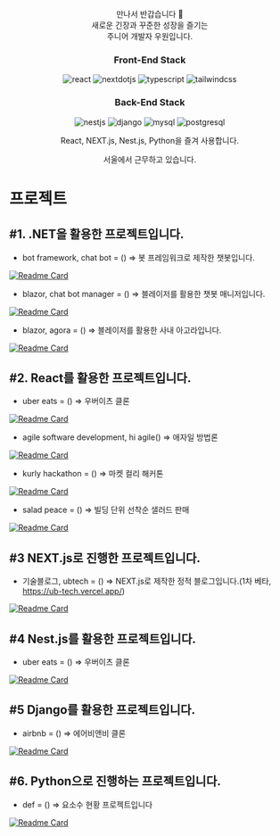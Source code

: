 <p  align="center">만나서 반갑습니다 🙌 
<br/>
새로운 긴장과 꾸준한 성장을 즐기는 
<br/>
주니어 개발자 우원입니다.</p>

<h3 align="center">Front-End Stack</h3>
<p align="center">
  <img alt="react" src ="https://img.shields.io/badge/react-61DAFB.svg?&style=for-the-badge&logo=react&logoColor=white"/>
  <img alt="nextdotjs" src ="https://img.shields.io/badge/nextdotjs-000000.svg?&style=for-the-badge&logo=nextdotjs&logoColor=white"/>
  <img alt="typescript" src ="https://img.shields.io/badge/typescript-3178C6.svg?&style=for-the-badge&logo=typescript&logoColor=white"/>
  <img alt="tailwindcss" src ="https://img.shields.io/badge/tailwindcss-06B6D4.svg?&style=for-the-badge&logo=tailwindcss&logoColor=white"/>
</p align="center">
<h3 align="center">Back-End Stack</h3>
<p align="center">
<img alt="nestjs" src ="https://img.shields.io/badge/nestjs-E0234E.svg?&style=for-the-badge&logo=nestjs&logoColor=white"/>
<img alt="django" src ="https://img.shields.io/badge/django-092E20.svg?&style=for-the-badge&logo=django&logoColor=white"/>
<img alt="mysql" src ="https://img.shields.io/badge/mysql-4479A1.svg?&style=for-the-badge&logo=mysql&logoColor=white"/>
<img alt="postgresql" src ="https://img.shields.io/badge/postgresql-4169E1.svg?&style=for-the-badge&logo=postgresql&logoColor=white"/>
</p>
<p align="center">React, NEXT.js, Nest.js, Python을 즐겨 사용합니다.</p>
<p align="center">서울에서 근무하고 있습니다.</p>

# 프로젝트

## #1. .NET을 활용한 프로젝트입니다.
- bot framework, chat bot = () => 봇 프레임워크로 제작한 챗봇입니다.

[![Readme Card](https://github-readme-stats.vercel.app/api/pin/?username=thewoowon&repo=solva-bot)](https://github.com/thewoowon/solva-bot.git)

- blazor, chat bot manager = () => 블레이저를 활용한 챗봇 매니저입니다.

[![Readme Card](https://github-readme-stats.vercel.app/api/pin/?username=thewoowon&repo=solva-bot-manager)](https://github.com/thewoowon/solva-bot-manager)

- blazor, agora = () => 블레이저를 활용한 사내 아고라입니다.

[![Readme Card](https://github-readme-stats.vercel.app/api/pin/?username=thewoowon&repo=solva-blazor-board)](https://github.com/thewoowon/solva-blazor-board)

## #2. React를 활용한 프로젝트입니다.

- uber eats = () => 우버이츠 클론

[![Readme Card](https://github-readme-stats.vercel.app/api/pin/?username=thewoowon&repo=ubereats-frontend)](https://github.com/thewoowon/ubereats-frontend)

- agile software development, hi agile() => 애자일 방법론

[![Readme Card](https://github-readme-stats.vercel.app/api/pin/?username=HIAGILE&repo=client)](https://github.com/HIAGILE/client)

- kurly hackathon = () => 마켓 컬리 해커톤

[![Readme Card](https://github-readme-stats.vercel.app/api/pin/?username=KURLY-HACK-FESTA-2022&repo=client)](https://github.com/KURLY-HACK-FESTA-2022/client.git)

- salad peace = () => 빌딩 단위 선착순 샐러드 판매
 
[![Readme Card](https://github-readme-stats.vercel.app/api/pin/?username=thewoowon&repo=salad-peace-frontend)](https://github.com/thewoowon/salad-peace-frontend.git)

## #3 NEXT.js로 진행한 프로젝트입니다.

- 기술블로그, ubtech = () => NEXT.js로 제작한 정적 블로그입니다.(1차 베타, https://ub-tech.vercel.app/)

[![Readme Card](https://github-readme-stats.vercel.app/api/pin/?username=thewoowon&repo=ubtech)](https://github.com/thewoowon/ubtech)

## #4 Nest.js를 활용한 프로젝트입니다.

- uber eats = () => 우버이츠 클론

[![Readme Card](https://github-readme-stats.vercel.app/api/pin/?username=thewoowon&repo=ubereats-backend)](https://github.com/thewoowon/ubereats-backend)

## #5 Django를 활용한 프로젝트입니다.
- airbnb = () => 에어비앤비 클론

[![Readme Card](https://github-readme-stats.vercel.app/api/pin/?username=thewoowon&repo=airbnb-backend)](https://github.com/thewoowon/airbnb-backend)

## #6. Python으로 진행하는 프로젝트입니다.
- def = () => 요소수 현황 프로젝트입니다

[![Readme Card](https://github-readme-stats.vercel.app/api/pin/?username=thewoowon&repo=def)](https://github.com/thewoowon/def)

